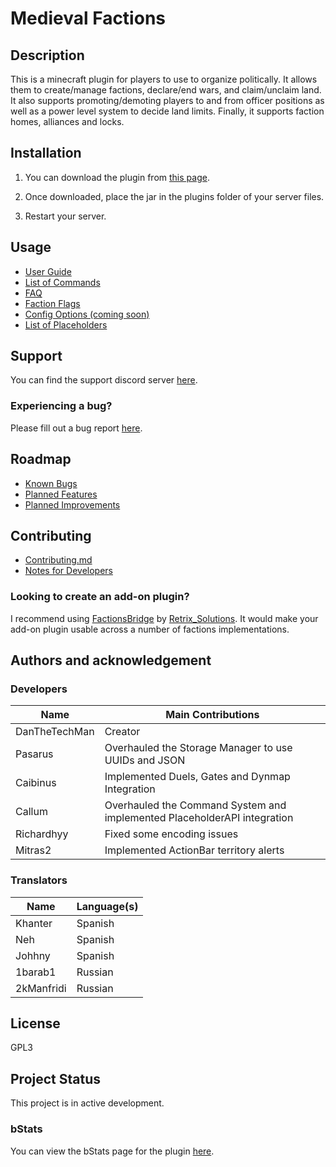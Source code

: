 # Medieval Factions

## Description
This is a minecraft plugin for players to use to organize politically. It allows them to create/manage factions, declare/end wars, and claim/unclaim land. It also supports promoting/demoting players to and from officer positions as well as a power level system to decide land limits. Finally, it supports faction homes, alliances and locks.

## Installation
1) You can download the plugin from [this page](https://www.spigotmc.org/resources/medieval-factions-sovereign-nation-simulator.79941/updates).

2) Once downloaded, place the jar in the plugins folder of your server files.

3) Restart your server.

## Usage
- [User Guide](https://github.com/dmccoystephenson/Medieval-Factions/wiki/Guide)
- [List of Commands](https://github.com/dmccoystephenson/Medieval-Factions/wiki/Commands)
- [FAQ](https://github.com/dmccoystephenson/Medieval-Factions/wiki/FAQ)
- [Faction Flags](https://github.com/dmccoystephenson/Medieval-Factions/wiki/Faction-Flags)
- [Config Options (coming soon)](https://github.com/dmccoystephenson/Medieval-Factions/wiki/Config-Options)
- [List of Placeholders](https://github.com/dmccoystephenson/Medieval-Factions/wiki/Placeholders)

## Support
You can find the support discord server [here](https://discord.gg/xXtuAQ2).

### Experiencing a bug?
Please fill out a bug report [here](https://github.com/dmccoystephenson/Medieval-Factions/issues?q=is%3Aissue+is%3Aopen+label%3Abug).

## Roadmap
- [Known Bugs](https://github.com/dmccoystephenson/Medieval-Factions/issues?q=is%3Aopen+is%3Aissue+label%3Abug)
- [Planned Features](https://github.com/dmccoystephenson/Medieval-Factions/issues?q=is%3Aopen+is%3Aissue+label%3AEpic)
- [Planned Improvements](https://github.com/dmccoystephenson/Medieval-Factions/issues?q=is%3Aopen+is%3Aissue+label%3Aimprovement)

## Contributing
- [Contributing.md](https://github.com/dmccoystephenson/Medieval-Factions/blob/master/CONTRIBUTING.md)
- [Notes for Developers](https://github.com/dmccoystephenson/Medieval-Factions/wiki/Developer-Notes)

### Looking to create an add-on plugin?
I recommend using [FactionsBridge](https://www.spigotmc.org/resources/factionsbridge.89716/) by [Retrix_Solutions](https://www.spigotmc.org/resources/authors/retrix_solutions.491191/). It would make your add-on plugin usable across a number of factions implementations.

## Authors and acknowledgement
### Developers
Name | Main Contributions
------------ | -------------
DanTheTechMan | Creator
Pasarus | Overhauled the Storage Manager to use UUIDs and JSON
Caibinus | Implemented Duels, Gates and Dynmap Integration
Callum | Overhauled the Command System and implemented PlaceholderAPI integration
Richardhyy | Fixed some encoding issues
Mitras2 | Implemented ActionBar territory alerts

### Translators
Name | Language(s)
------------ | -------------
Khanter | Spanish
Neh | Spanish
Johhny | Spanish
1barab1 | Russian
2kManfridi | Russian

## License
GPL3

## Project Status
This project is in active development.

### bStats
You can view the bStats page for the plugin [here](https://bstats.org/plugin/bukkit/Medieval%20Factions/8929).
